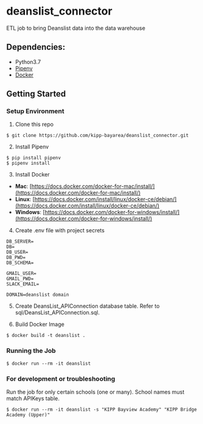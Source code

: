 # deanslist_connector
ETL job to bring Deanslist data into the data warehouse

## Dependencies:

* Python3.7
* [Pipenv](https://pipenv.readthedocs.io/en/latest/)
* [Docker](https://www.docker.com/)

## Getting Started

### Setup Environment

1. Clone this repo

```
$ git clone https://github.com/kipp-bayarea/deanslist_connector.git
```

2. Install Pipenv

```
$ pip install pipenv
$ pipenv install
```

3. Install Docker

* **Mac**: [https://docs.docker.com/docker-for-mac/install/](https://docs.docker.com/docker-for-mac/install/)
* **Linux**: [https://docs.docker.com/install/linux/docker-ce/debian/](https://docs.docker.com/install/linux/docker-ce/debian/)
* **Windows**: [https://docs.docker.com/docker-for-windows/install/](https://docs.docker.com/docker-for-windows/install/)

4. Create .env file with project secrets

```
DB_SERVER=
DB=
DB_USER=
DB_PWD=
DB_SCHEMA=

GMAIL_USER=
GMAIL_PWD=
SLACK_EMAIL=

DOMAIN=deanslist domain
```

5. Create DeansList_APIConnection database table.
Refer to sql/DeansList_APIConnection.sql.


6. Build Docker Image

```
$ docker build -t deanslist .
```

### Running the Job

```
$ docker run --rm -it deanslist
```

### For development or troubleshooting
Run the job for only certain schools (one or many). School names must match APIKeys table.

```
$ docker run --rm -it deanslist -s "KIPP Bayview Academy" "KIPP Bridge Academy (Upper)"
```